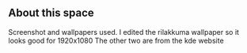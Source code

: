 ## About this space
Screenshot and wallpapers used.
I edited the rilakkuma wallpaper so it looks good for 1920x1080
The other two are from the kde website
